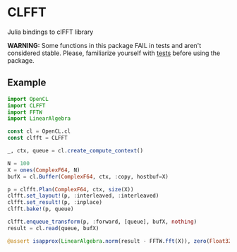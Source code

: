 # CLFFT

[gitlab-img]: https://gitlab.com/JuliaGPU/CLFFT.jl/badges/master/pipeline.svg
[gitlab-url]: https://gitlab.com/JuliaGPU/CLFFT.jl/pipelines

Julia bindings to clFFT library

**WARNING:** Some functions in this package FAIL in tests and aren't considered stable. Please, familiarize yourself
with [tests](https://github.com/JuliaGPU/CLFFT.jl/blob/master/test/runtests.jl) before using the package. 

## Example

```julia
import OpenCL
import CLFFT
import FFTW
import LinearAlgebra

const cl = OpenCL.cl
const clfft = CLFFT

_, ctx, queue = cl.create_compute_context()

N = 100
X = ones(ComplexF64, N)
bufX = cl.Buffer(ComplexF64, ctx, :copy, hostbuf=X)

p = clfft.Plan(ComplexF64, ctx, size(X))
clfft.set_layout!(p, :interleaved, :interleaved)
clfft.set_result!(p, :inplace)
clfft.bake!(p, queue)

clfft.enqueue_transform(p, :forward, [queue], bufX, nothing)  
result = cl.read(queue, bufX)

@assert isapprox(LinearAlgebra.norm(result - FFTW.fft(X)), zero(Float32))
```
